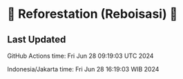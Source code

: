 
# 🌳 Reforestation (Reboisasi) 🌲

## Last Updated

GitHub Actions time: Fri Jun 28 09:19:03 UTC 2024

Indonesia/Jakarta time: Fri Jun 28 16:19:03 WIB 2024
